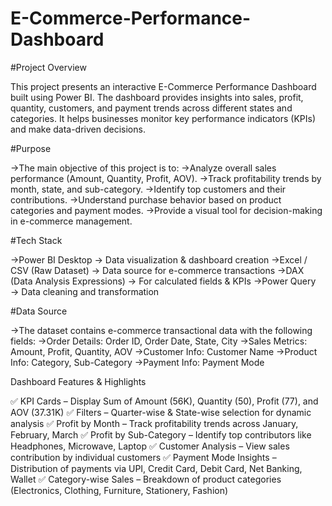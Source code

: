 # E-Commerce-Performance-Dashboard
#Project Overview

This project presents an interactive E-Commerce Performance Dashboard built using Power BI.
The dashboard provides insights into sales, profit, quantity, customers, and payment trends across different states and categories.
It helps businesses monitor key performance indicators (KPIs) and make data-driven decisions.

#Purpose

->The main objective of this project is to:
->Analyze overall sales performance (Amount, Quantity, Profit, AOV).
->Track profitability trends by month, state, and sub-category.
->Identify top customers and their contributions.
->Understand purchase behavior based on product categories and payment modes.
->Provide a visual tool for decision-making in e-commerce management.

#Tech Stack

->Power BI Desktop → Data visualization & dashboard creation
->Excel / CSV (Raw Dataset) → Data source for e-commerce transactions
->DAX (Data Analysis Expressions) → For calculated fields & KPIs
->Power Query → Data cleaning and transformation

#Data Source

->The dataset contains e-commerce transactional data with the following fields:
->Order Details: Order ID, Order Date, State, City
->Sales Metrics: Amount, Profit, Quantity, AOV
->Customer Info: Customer Name
->Product Info: Category, Sub-Category
->Payment Info: Payment Mode

Dashboard Features & Highlights

✅ KPI Cards – Display Sum of Amount (56K), Quantity (50), Profit (77), and AOV (37.31K)
✅ Filters – Quarter-wise & State-wise selection for dynamic analysis
✅ Profit by Month – Track profitability trends across January, February, March
✅ Profit by Sub-Category – Identify top contributors like Headphones, Microwave, Laptop
✅ Customer Analysis – View sales contribution by individual customers
✅ Payment Mode Insights – Distribution of payments via UPI, Credit Card, Debit Card, Net Banking, Wallet
✅ Category-wise Sales – Breakdown of product categories (Electronics, Clothing, Furniture, Stationery, Fashion)




